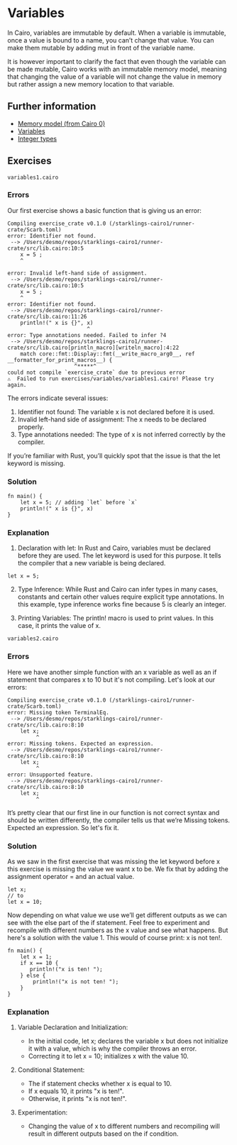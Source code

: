 # Variables

In Cairo, variables are immutable by default.
When a variable is immutable, once a value is bound to a name, you can’t change that value.
You can make them mutable by adding mut in front of the variable name.

It is however important to clarify the fact that even though the variable can be made mutable, Cairo works with an immutable memory model, meaning that changing the value of a variable will not change the value in memory but rather assign a new memory location to that variable.

## Further information

- [Memory model (from Cairo 0)](https://www.cairo-lang.org/docs/how_cairo_works/cairo_intro.html#memory-model)
- [Variables](https://book.cairo-lang.org/ch02-01-variables-and-mutability.html)
- [Integer types](https://book.cairo-lang.org/ch02-02-data-types.html#integer-types)

## Exercises

```
variables1.cairo
```

### Errors

Our first exercise shows a basic function that is giving us an error:

```
Compiling exercise_crate v0.1.0 (/starklings-cairo1/runner-crate/Scarb.toml)
error: Identifier not found.
 --> /Users/desmo/repos/starklings-cairo1/runner-crate/src/lib.cairo:10:5
    x = 5 ;
    ^

error: Invalid left-hand side of assignment.
 --> /Users/desmo/repos/starklings-cairo1/runner-crate/src/lib.cairo:10:5
    x = 5 ;
    ^
error: Identifier not found.
 --> /Users/desmo/repos/starklings-cairo1/runner-crate/src/lib.cairo:11:26
    println!(" x is {}", x)
                         ^
error: Type annotations needed. Failed to infer ?4
 --> /Users/desmo/repos/starklings-cairo1/runner-crate/src/lib.cairo[println_macro][writeln_macro]:4:22
    match core::fmt::Display::fmt(__write_macro_arg0__, ref __formatter_for_print_macros__) {
                     ^*****^
could not compile `exercise_crate` due to previous error
⚠️  Failed to run exercises/variables/variables1.cairo! Please try again.
```

The errors indicate several issues:

1. Identifier not found: The variable x is not declared before it is used.
2. Invalid left-hand side of assignment: The x needs to be declared properly.
3. Type annotations needed: The type of x is not inferred correctly by the compiler.

If you’re familiar with Rust, you’ll quickly spot that the issue is that the let keyword is missing.

### Solution

```
fn main() {
    let x = 5; // adding `let` before `x`
    println!(" x is {}", x)
}
```

### Explanation

1. Declaration with let: In Rust and Cairo, variables must be declared before they are used. The let keyword is used for this purpose. It tells the compiler that a new variable is being declared.

```
let x = 5;
```

2. Type Inference: While Rust and Cairo can infer types in many cases, constants and certain other values require explicit type annotations. In this example, type inference works fine because 5 is clearly an integer.

3. Printing Variables: The println! macro is used to print values. In this case, it prints the value of x.

```
variables2.cairo
```

### Errors

Here we have another simple function with an x variable as well as an if statement that compares x to 10 but it's not compiling. Let's look at our errors:

```
Compiling exercise_crate v0.1.0 (/starklings-cairo1/runner-crate/Scarb.toml)
error: Missing token TerminalEq.
 --> /Users/desmo/repos/starklings-cairo1/runner-crate/src/lib.cairo:8:10
    let x;
         ^
error: Missing tokens. Expected an expression.
 --> /Users/desmo/repos/starklings-cairo1/runner-crate/src/lib.cairo:8:10
    let x;
         ^
error: Unsupported feature.
 --> /Users/desmo/repos/starklings-cairo1/runner-crate/src/lib.cairo:8:10
    let x;
         ^
```

It’s pretty clear that our first line in our function is not correct syntax and should be written differently, the compiler tells us that we’re Missing tokens. Expected an expression. So let's fix it.

### Solution

As we saw in the first exercise that was missing the let keyword before x this exercise is missing the value we want x to be. We fix that by adding the assignment operator = and an actual value.

```
let x;
// to
let x = 10;
```

Now depending on what value we use we’ll get different outputs as we can see with the else part of the if statement. Feel free to experiment and recompile with different numbers as the x value and see what happens. But here's a solution with the value 1. This would of course print: x is not ten!.

```
fn main() {
    let x = 1;
    if x == 10 {
       println!("x is ten! ");
    } else {
        println!("x is not ten! ");
    }
}
```

### Explanation

1. Variable Declaration and Initialization:
    - In the initial code, let x; declares the variable x but does not initialize it with a value, which is why the compiler throws an error.
    - Correcting it to let x = 10; initializes x with the value 10.

2. Conditional Statement:
    - The if statement checks whether x is equal to 10.
    - If x equals 10, it prints "x is ten!".
    - Otherwise, it prints "x is not ten!".

3. Experimentation:
    - Changing the value of x to different numbers and recompiling will result in different outputs based on the if condition.

